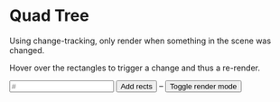 # Quad Tree

<script setup lang="ts">
import { ref, watchEffect } from 'vue';
import { RenderModeApp } from '../../samples/renderMode/render-mode';
import { Rect, WGLDriver } from '../../src';

const canvas = ref<HTMLCanvasElement>();
const diag = ref<HTMLElement>();

const count = ref(100);

let app: RenderModeApp | undefined;

watchEffect(async () => {
    const c = canvas.value
    const d = diag.value

    if (!c || !d) {
        return;
    }

    const driver = await WGLDriver.fromCanvas(c);

    app = new RenderModeApp(new Rect(-300, -150, 600, 300), false, c, driver);
    app.addDiagTicker(d)

    await app.initializeAndStart();
})

function add() {
    app?.addMultiple(count.value)
}

function toggle() {
    app.renderMode = app.renderMode === 'always' ? 'onChange' : 'always'
}
</script>

Using change-tracking, only render when something in the scene was changed.

Hover over the rectangles to trigger a change and thus a re-render.

<section ref="diag"></section>

<section>
    <canvas class="sample-canvas" ref="canvas" tabindex="0"></canvas>
</section>

<section class="sample-controls">
    <input type="text" placeholder="#" v-model="count" min="1">
    <button @click="add">Add rects</button>
    &ndash;
    <button @click="toggle">Toggle render mode</button>
</section>
